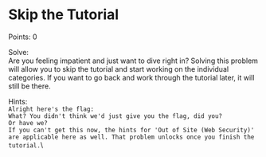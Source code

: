 # Skip the Tutorial

Points: 0

Solve:\
Are you feeling impatient and just want to dive right in? Solving this problem will allow you to skip the tutorial and start working on the individual categories. If you want to go back and work through the tutorial later, it will still be there.

Hints:\
`Alright here's the flag:`\
`What? You didn't think we'd just give you the flag, did you?`\
`Or have we?`\
`If you can't get this now, the hints for 'Out of Site (Web Security)' are applicable here as well. That problem unlocks once you finish the tutorial.`\
